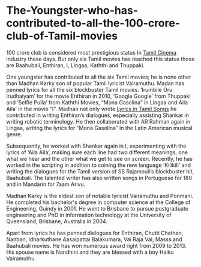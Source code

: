 # The-Youngster-who-has-contributed-to-all-the-100-crore-club-of-Tamil-movies

100 crore club is considered most prestigious status In <a href="http://www.cinemapettai.com">Tamil Cinema</a> industry these days. But only six Tamil movies has reached this status those are Baahubali, Enthiran, I, Lingaa, Kaththi and Thuppaki.

One youngster has contributed to all the six Tamil movies; he is none other than Madhan Karky son of popular Tamil lyricist Vairamuthu.  Madan has penned lyrics for all the six blockbuster Tamil movies. ‘Irumbile Oru Irudhaiyam’ for the movie Enthiran in 2010, ‘Google Google’ from Thuppaki and ‘Selfie Pulla’ from Kaththi Movies, “Mona Gasolina” in Lingaa and Aila Aila’ in the movie “I”. Madhan not only wrote <a href="http://www.cinemapettai.com/category/tamil-songs-lyrics">Lyrics in Tamil Songs</a> he contributed in writing Enthiran’s dialogues, especially assisting Shankar in writing robotic terminology. He then collaborated with AR Rahman again in Lingaa, writing the lyrics for “Mona Gasolina” in the Latin American musical genre.

Subsequently, he worked with Shankar again in I, experimenting with the lyrics of ‘Aila Aila’, making sure each line had two different meanings, one what we hear and the other what we get to see on screen. Recently, he has worked in the scripting in addition to coining the new language ‘Kilikili’ and writing the dialogues for the Tamil version of SS Rajamouli’s blockbuster hit, Baahubali. The talented writer has also written songs in Portuguese for 180 and in Mandarin for 7aam Arivu.

Madhan Karky is the eldest son of notable lyricist Vairamuthu and Ponmani. He completed his bachelor's degree in computer science at the College of Engineering, Guindy in 2001. He went to Brisbane to pursue postgraduate engineering and PhD in information technology at the University of Queensland, Brisbane, Australia in 2004.

Apart from lyrics he has penned dialogues for Enthiran, Chutti Chathan, Nanban,  Idharkuthane Aasaipattai Balakumara, Vai Raja Vai, Masss and Baahubali movies. He has won numerous award right from 2009 to 2013. His spouse name is Nandhini and they are blessed with a boy Haiku Vairamuthu. 
